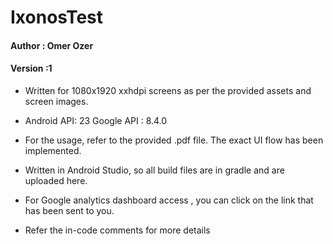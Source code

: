 # IxonosTest

#### Author : Omer Ozer
#### Version :1
 
 * Written for 1080x1920 xxhdpi screens as per the provided assets and screen images.
 
 * Android API: 23   Google API : 8.4.0

 * For the usage, refer to the provided .pdf file. The exact UI flow has been implemented. 

 * Written in Android Studio, so all build files are in gradle and are uploaded here.
 * For Google analytics dashboard access , you can click on the link that has been sent to you.
 
 * Refer the in-code comments for more details
 
